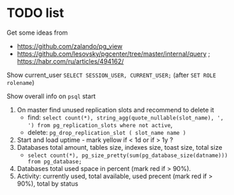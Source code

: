 # TODO list

Get some ideas from
   * https://github.com/zalando/pg_view
   * https://github.com/lesovsky/pgcenter/tree/master/internal/query ; https://habr.com/ru/articles/494162/

Show current_user `SELECT SESSION_USER, CURRENT_USER;` (after `SET ROLE rolename`)

Show overall info on `psql` start
1. On master find unused replication slots and recommend to delete it
   * find: `select count(*), string_agg(quote_nullable(slot_name), ', ') from pg_replication_slots where not active`,
   * delete: `pg_drop_replication_slot ( slot_name name )`
1. Start and load uptime - mark yellow if < 1d or if > 1y ?
1. Databases total amount, tables size, indexes size, toast size, total size
   * `select count(*), pg_size_pretty(sum(pg_database_size(datname))) from pg_database;`
1. Databases total used space in percent (mark red if > 90%).
1. Activity: currently used, total available, used precent (mark red if > 90%), total by status

